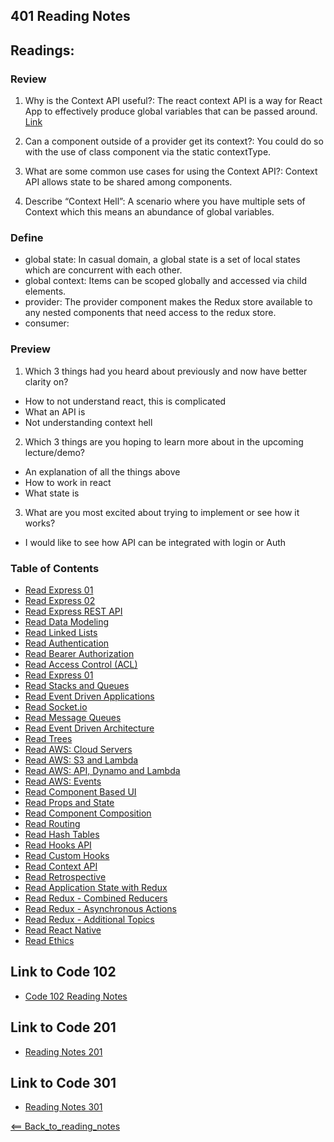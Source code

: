 ## 401 Reading Notes

## Readings: <Login /> <Auth />

### Review

1. Why is the Context API useful?: The react context API is a way for React App to effectively produce global variables that can be passed around. [Link](https://www.loginradius.com/blog/async/react-context-api/#:~:text=The%20React%20Context%20API%20is,to%20state%20management%20using%20Redux.)

2. Can a component outside of a provider get its context?: You could do so with the use of class component via the static contextType.

3. What are some common use cases for using the Context API?: Context API allows state to be shared among components.

4. Describe “Context Hell”: A scenario where you have multiple sets of Context which this means an abundance of global variables.

### Define

- global state: In casual domain, a global state is a set of local states which are concurrent with each other. 
- global context: Items can be scoped globally and accessed via child elements. 
- provider: The provider component makes the Redux store available to any nested components that need access to the redux store.
- consumer:

### Preview

1. Which 3 things had you heard about previously and now have better clarity on?

- How to not understand react, this is complicated
- What an API is
- Not understanding context hell

2. Which 3 things are you hoping to learn more about in the upcoming lecture/demo?

- An explanation of all the things above
- How to work in react
- What state is 

3. What are you most excited about trying to implement or see how it works?

- I would like to see how API can be integrated with login or Auth

### Table of Contents

- [Read Express 01](01_Reading.md)
- [Read Express 02](02_Reading.md)
- [Read Express REST API](03_Reading.md)
- [Read Data Modeling](04_Reading.md)
- [Read Linked Lists](05_Reading.md)
- [Read Authentication](06_Reading.md)
- [Read Bearer Authorization](07_Reading.md)
- [Read Access Control (ACL)](08_Reading.md)
- [Read Express 01](09_Reading.md)
- [Read Stacks and Queues](10_Reading.md)
- [Read Event Driven Applications](11_Reading.md)
- [Read Socket.io](12_Reading.md)
- [Read Message Queues](13_Reading.md)
- [Read Event Driven Architecture](14_Reading.md)
- [Read Trees](15_Reading.md)
- [Read AWS: Cloud Servers](16_Reading.md)
- [Read AWS: S3 and Lambda](17_Reading.md)
- [Read AWS: API, Dynamo and Lambda](18_Reading.md)
- [Read AWS: Events](19_Reading.md)
- [Read Component Based UI](26_Reading.md)
- [Read Props and State](27_Reading.md)
- [Read Component Composition](28_Reading.md)
- [Read Routing](29_Reading.md)
- [Read Hash Tables](30_Reading.md)
- [Read Hooks API](31_Reading.md)
- [Read Custom Hooks](32_Reading.md)
- [Read Context API](33_Reading.md)
- [Read Retrospective](35_Reading.md)
- [Read Application State with Redux](36_Reading.md)
- [Read Redux - Combined Reducers](37_Reading.md)
- [Read Redux - Asynchronous Actions](38_Reading.md)
- [Read Redux - Additional Topics](39_Reading.md)
- [Read React Native](41_Reading.md)
- [Read Ethics](42_Reading.md)

## Link to Code 102
- [Code 102 Reading Notes](https://jtaisey389.github.io/reading-notes/)

## Link to Code 201
- [Reading Notes 201](https://jtaisey389.github.io/reading-notes201.md/)

## Link to Code 301
- [Reading Notes 301](jtaisey389.github.io/reading-notes301.md/)

[<== Back_to_reading_notes](jtaisey389.github.io/401_readingnotes.md/)
